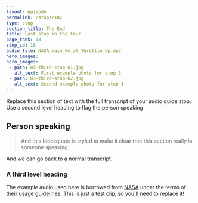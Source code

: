 ```yaml
---
layout: episode
permalink: /stops/18/
type: stop
section_title: The End
title: Last stop in the tour
page_rank: 18
stop_id: 18 
audio_file: NASA_main_Go_at_Throttle_Up.mp3
hero_images:
hero_images:
 - path: 03-third-stop-01.jpg
   alt_text: First example photo for stop 3
 - path: 03-third-stop-02.jpg
   alt_text: Second example photo for stop 3
---
```


Replace this section of text with the full transcript of your audio guide stop. Use a second level heading to flag the person speaking

## Person speaking

> And this blockquote is styled to make it clear that this section really is someone speaking.

And we can go back to a normal transcript.

### A third level heading

The example audio used here is borrowed from [NASA](http://www.nasa.gov/connect/sounds/index.html#Discovery) under the terms of their [usage guidelines](http://www.nasa.gov/multimedia/guidelines/index.html). This is just a test clip, so you'll need to replace it!
